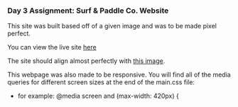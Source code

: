 ### Day 3 Assignment: Surf & Paddle Co. Website

This site was built based off of a given image and was to be made pixel perfect.

You can view the live site [here](expensive-recess.surge.sh)

The site should align almost perfectly with [this image](https://raw.githubusercontent.com/tiy-greenville-frontend-2016-feb/assets/master/assignments/1.4-pixel-perfect/surf-and-paddle.png).

This webpage was also made to be responsive. You will find all of the media queries for different screen sizes at the end of the main.css file:

* for example: @media screen and (max-width: 420px) {
